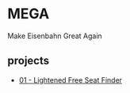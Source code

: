 # MEGA
Make Eisenbahn Great Again

## projects

* [01 - Lightened Free Seat Finder](projects/01_boarding_free_seat/readme.md)
